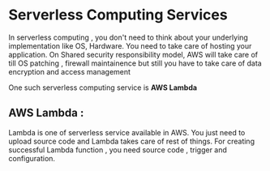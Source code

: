 # Serverless Computing Services

In serverless computing , you don't need to think about your underlying implementation like OS, Hardware. You need to take care of hosting your application.
On Shared security responsibility model, AWS will take care of till OS patching , firewall maintainence but still you have to take care of data encryption and access management

One such serverless computing service is **AWS Lambda**

## AWS Lambda :
Lambda is one of serverless service available in AWS.
You just need to upload source code and Lambda takes care of rest of things. 
For creating successful Lambda function , you need source code , trigger and configuration.


